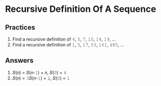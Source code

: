 # Recursive Definition Of A Sequence

## Practices

1. Find a recursive definition of 𝟺, 𝟻, 𝟽, 𝟷𝟶, 𝟷𝟺, 𝟷𝟿, ...
1. Find a recursive definition of 𝟷, 𝟻, 𝟷𝟽, 𝟻𝟹, 𝟷𝟼𝟷, 𝟺𝟾𝟻, ...


## Answers

1. 𝑆(𝑛) = 𝑆(𝑛-𝟷) + 𝑛, 𝑆(𝟶) = 𝟺
1. 𝑆(𝑛) = 𝟹𝑆(𝑛-𝟷) + 𝟸, 𝑆(𝟶) = 𝟷